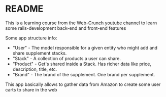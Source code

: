 # README

This is a learning course from the [Web-Crunch youtube channel](https://www.youtube.com/playlist?list=PL01nNIgQ4uxOhHYZd6THGIFVBALJZCcpM) to learn some rails-development back-end and front-end features

Some app structure info:
- "User" - The model responsible for a given entity who might add and share supplement stacks.
- "Stack" - A collection of products a user can share.
- "Product" - Get's shared inside a Stack. Has richer data like price, description, title, etc.
- "Brand" - The brand of the supplement. One brand per supplement.

This app basically allows to gather data from Amazon to create some user carts to share in the web
